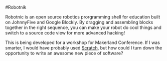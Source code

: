 #Robotnik

Robotnic is an open source robotics prorgramming shell for education built on JohnnyFive and Google Blockly. By dragging and assembling blocks together in the right sequence, you can make your robot do cool things and switch to a source code view for more advanced hacking!

This is being developed for a workshop for Makerland Conference. If I was smarter, I would have probably used [Scratch](http://scratch.mit.edu/), but how could I turn down the opportunity to write an awesome new piece of software?